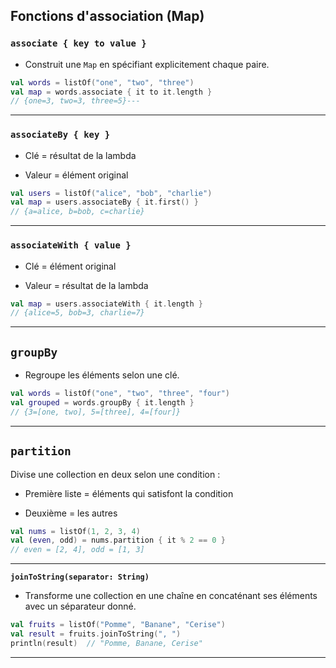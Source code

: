 ## Fonctions d'association (Map)

### `associate { key to value }`

- Construit une `Map` en spécifiant explicitement chaque paire.

```kotlin
val words = listOf("one", "two", "three")
val map = words.associate { it to it.length }
// {one=3, two=3, three=5}---
```

---

### `associateBy { key }`

- Clé = résultat de la lambda

- Valeur = élément original

```kotlin
val users = listOf("alice", "bob", "charlie")
val map = users.associateBy { it.first() }
// {a=alice, b=bob, c=charlie}
```

---

### `associateWith { value }`

- Clé = élément original

- Valeur = résultat de la lambda

```kotlin
val map = users.associateWith { it.length }
// {alice=5, bob=3, charlie=7}
```

---

## `groupBy`

- Regroupe les éléments selon une clé.

```kotlin
val words = listOf("one", "two", "three", "four")
val grouped = words.groupBy { it.length }
// {3=[one, two], 5=[three], 4=[four]}
```

---

## `partition`

Divise une collection en deux selon une condition :

- Première liste = éléments qui satisfont la condition

- Deuxième = les autres

```kotlin
val nums = listOf(1, 2, 3, 4)
val (even, odd) = nums.partition { it % 2 == 0 }
// even = [2, 4], odd = [1, 3]
```

---

**`joinToString(separator: String)`**

- Transforme une collection en une chaîne en concaténant ses éléments avec un séparateur donné.

```kotlin
val fruits = listOf("Pomme", "Banane", "Cerise")
val result = fruits.joinToString(", ")
println(result)  // "Pomme, Banane, Cerise"
```

---
